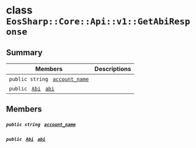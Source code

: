 # class `EosSharp::Core::Api::v1::GetAbiResponse` 

## Summary

 Members                                | Descriptions                                
----------------------------------------|---------------------------------------------
`public string ` [`account_name`](#class_eos_sharp_1_1_core_1_1_api_1_1v1_1_1_get_abi_response_1aa9854efb3253f0fab2c20d4e9bc4e185) | 
`public ` [`Abi`](EosSharp--Core--Api--v1--Abi.md)` ` [`abi`](#class_eos_sharp_1_1_core_1_1_api_1_1v1_1_1_get_abi_response_1a7337e2f009f54ecf2130b155c7060a82) | 

## Members

##### `public string ` [`account_name`](#class_eos_sharp_1_1_core_1_1_api_1_1v1_1_1_get_abi_response_1aa9854efb3253f0fab2c20d4e9bc4e185) 

##### `public ` [`Abi`](EosSharp--Core--Api--v1--Abi.md)` ` [`abi`](#class_eos_sharp_1_1_core_1_1_api_1_1v1_1_1_get_abi_response_1a7337e2f009f54ecf2130b155c7060a82) 

